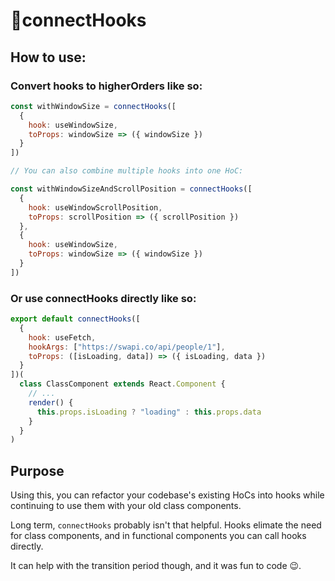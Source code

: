 # 🚢connectHooks 

## How to use:

### Convert hooks to higherOrders like so:

```jsx
const withWindowSize = connectHooks([
  {
    hook: useWindowSize,
    toProps: windowSize => ({ windowSize })
  }
])
```

```jsx
// You can also combine multiple hooks into one HoC:

const withWindowSizeAndScrollPosition = connectHooks([
  {
    hook: useWindowScrollPosition,
    toProps: scrollPosition => ({ scrollPosition })
  },
  {
    hook: useWindowSize,
    toProps: windowSize => ({ windowSize })
  }
])
```

### Or use connectHooks directly like so:

```jsx
export default connectHooks([
  {
    hook: useFetch,
    hookArgs: ["https://swapi.co/api/people/1"],
    toProps: ([isLoading, data]) => ({ isLoading, data })
  }
])(
  class ClassComponent extends React.Component {
    // ...
    render() {
      this.props.isLoading ? "loading" : this.props.data
    }
  }
)
```

## Purpose

Using this, you can refactor your codebase's existing HoCs into hooks while continuing to use them with your old class components. 

Long term, `connectHooks` probably isn't that helpful. Hooks elimate the need for class components, and in functional components you can call hooks directly.

It can help with the transition period though, and it was fun to code 😉.
